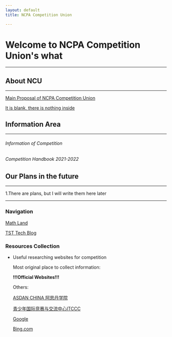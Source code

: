 ```yaml
---
layout: default
title: NCPA Competition Union

---
```


# Welcome to NCPA Competition Union's what

---

## About NCU
---
[Main Proposal of NCPA Competition Union](files/Main_Proposal_of_NCPA_Competition_Union.md)

[It is blank, there is nothing inside](files/It_is_blank,_there_is_nothing_inside.md)




## Information Area
---

###### Information of Competition

###### Competition Handbook 2021-2022


## Our Plans in the future
---
1.There are plans, but I will write them here later

---

### Navigation

[Math Land](math/math.md)

[TST Tech Blog](https://sites.ncpachina.org/tst/)

### Resources Collection

- Useful researching websites for competition

    Most original place to collect information:

    **!!!Official Websites!!!**

    Others:

    [ASDAN CHINA 阿思丹学院](http://www.seedasdan.org/)

    [青少年国际竞赛与交流中心ITCCC](http://itccc.org.cn/)

    [Google](http://google.com/)

    [Bing.com](https://www.bing.com/)
